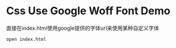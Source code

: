 Css Use Google Woff Font Demo
============================

直接在index.html使用google提供的字体url来使用某种自定义字体

```
open index.html
```
